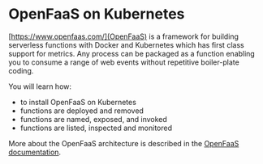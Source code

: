 # OpenFaaS on Kubernetes #

[https://www.openfaas.com/](OpenFaaS) is a framework for building serverless functions with Docker and Kubernetes which has first class support for metrics. Any process can be packaged as a function enabling you to consume a range of web events without repetitive boiler-plate coding.

You will learn how:

- to install OpenFaaS on Kubernetes
- functions are deployed and removed
- functions are named, exposed, and invoked
- functions are listed, inspected and monitored

More about the OpenFaaS architecture is described in the [OpenFaaS documentation](https://docs.openfaas.com/).
